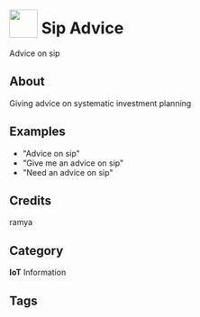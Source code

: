 # <img src="https://raw.githack.com/FortAwesome/Font-Awesome/master/svgs/solid/robot.svg" card_color="#22A7F0" width="50" height="50" style="vertical-align:bottom"/> Sip Advice
Advice on sip

## About
Giving advice on systematic investment planning

## Examples
* "Advice on sip"
* "Give me an advice on sip"
* "Need an advice on sip"

## Credits
ramya

## Category
**IoT**
Information

## Tags

